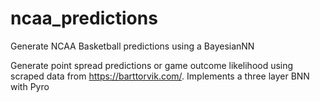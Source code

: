 # ncaa_predictions
Generate NCAA Basketball predictions using a BayesianNN

Generate point spread predictions or game outcome likelihood using scraped data from https://barttorvik.com/. Implements a three layer BNN with Pyro
